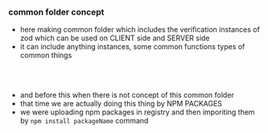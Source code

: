 ### common folder concept

- here making common folder which includes the verification instances of zod which can be used on CLIENT side and SERVER side 
- it can include anything instances, some common functions types of common things 

<br />
<br />

- and before this when there is not concept of this common folder 
- that time we are actually doing this thing by NPM PACKAGES 
- we were uploading npm packages in registry and then imporiting them by `npm install packageName` command